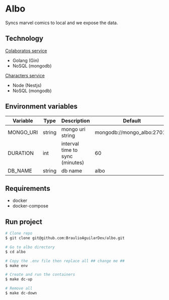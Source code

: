 # Albo

Syncs marvel comics to local and we expose the data.

## Technology

[Colaboratos service](/services/colaborator/README.md)
- Golang (Gin)
- NoSQL (mongodb)

[Characters service]((/services/characters/README.md))
- Node (Nestjs)
- NoSQL (mongodb)

## Environment variables 

| Variable  | Type  | Description  | Default  |
|---|---|---|---|
| MONGO_URI | string | mongo uri string  | mongodb://mongo_albo:27017 |
| DURATION |  int | interval time to sync (minutes) | 60 |
| DB_NAME | string | db name | albo |


## Requirements

* docker
* docker-compose

## Run project

```sh
# Clone repo
$ git clone git@github.com:BraulioAguilarDev/albo.git

# Go to albo directory
$ cd albo

# Copy the .env file then replace all ## change me ## 
$ make env

# Create and run the containers
$ make dc-up

# Remove all
$ make dc-down
```
